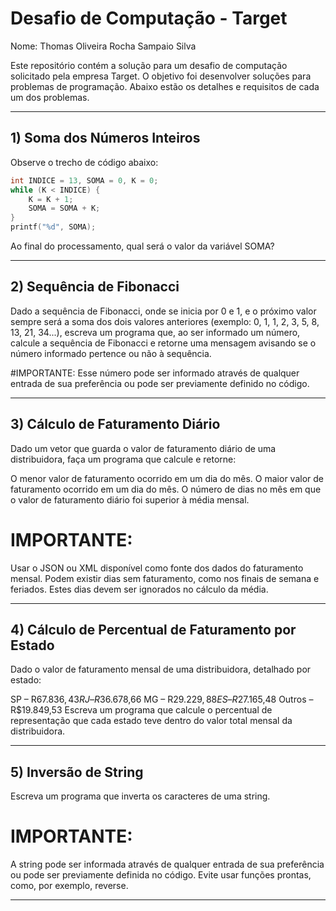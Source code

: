 # Desafio de Computação - Target
Nome: Thomas Oliveira Rocha Sampaio Silva

Este repositório contém a solução para um desafio de computação solicitado pela empresa Target. O objetivo foi desenvolver soluções para problemas de programação. Abaixo estão os detalhes e requisitos de cada um dos problemas.

______________________________________________________________________________
## 1) Soma dos Números Inteiros

Observe o trecho de código abaixo:

```c
int INDICE = 13, SOMA = 0, K = 0;
while (K < INDICE) {
    K = K + 1;
    SOMA = SOMA + K;
}
printf("%d", SOMA);
```
Ao final do processamento, qual será o valor da variável SOMA?
______________________________________________________________________________
## 2) Sequência de Fibonacci
Dado a sequência de Fibonacci, onde se inicia por 0 e 1, e o próximo valor sempre será a soma dos dois valores anteriores (exemplo: 0, 1, 1, 2, 3, 5, 8, 13, 21, 34...), escreva um programa que, ao ser informado um número, calcule a sequência de Fibonacci e retorne uma mensagem avisando se o número informado pertence ou não à sequência.

#IMPORTANTE: Esse número pode ser informado através de qualquer entrada de sua preferência ou pode ser previamente definido no código.
______________________________________________________________________________
## 3) Cálculo de Faturamento Diário
Dado um vetor que guarda o valor de faturamento diário de uma distribuidora, faça um programa que calcule e retorne:

O menor valor de faturamento ocorrido em um dia do mês.
O maior valor de faturamento ocorrido em um dia do mês.
O número de dias no mês em que o valor de faturamento diário foi superior à média mensal.
# IMPORTANTE:

Usar o JSON ou XML disponível como fonte dos dados do faturamento mensal.
Podem existir dias sem faturamento, como nos finais de semana e feriados. Estes dias devem ser ignorados no cálculo da média.
______________________________________________________________________________
## 4) Cálculo de Percentual de Faturamento por Estado
Dado o valor de faturamento mensal de uma distribuidora, detalhado por estado:

SP – R$67.836,43
RJ – R$36.678,66
MG – R$29.229,88
ES – R$27.165,48
Outros – R$19.849,53
Escreva um programa que calcule o percentual de representação que cada estado teve dentro do valor total mensal da distribuidora.
______________________________________________________________________________
## 5) Inversão de String
Escreva um programa que inverta os caracteres de uma string.

# IMPORTANTE:

A string pode ser informada através de qualquer entrada de sua preferência ou pode ser previamente definida no código.
Evite usar funções prontas, como, por exemplo, reverse.
______________________________________________________________________________
